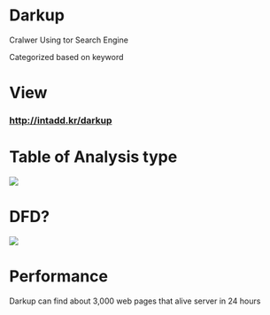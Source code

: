 # Darkup 
<p>Cralwer Using tor Search Engine</p>
<p>Categorized based on keyword</p>

# View
### http://intadd.kr/darkup


# Table of Analysis type
<img src="http://intadd.kr/darkup/image/t.png">


# DFD?
<img src="http://intadd.kr/darkup/image/p.png">

# Performance
Darkup can find about 3,000 web pages that alive server in 24 hours
